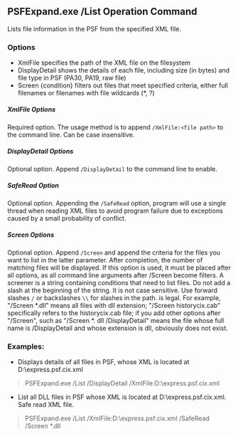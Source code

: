 ## PSFExpand.exe /List Operation Command
Lists file information in the PSF from the specified XML file.
### Options
- XmlFile specifies the path of the XML file on the filesystem
- DisplayDetail shows the details of each file, including size (in bytes) and file type in PSF (PA30, PA19, raw file)
- Screen {condition} filters out files that meet specified criteria, either full filenames or filenames with file wildcards (\*, ?)
##### XmlFile Options
Required option. The usage method is to append `/XmlFile:<file path>` to the command line. Can be case insensitive.
##### DisplayDetail Options
Optional option. Append `/DisplayDetail` to the command line to enable.
##### SafeRead Option
Optional option. Appending the `/SafeRead` option, program will use a single thread when reading XML files to avoid program failure due to exceptions caused by a small probability of conflict.
##### Screen Options
Optional option. Append `/Screen` and append the criteria for the files you want to list in the latter parameter. After completion, the number of matching files will be displayed. If this option is used, it must be placed after all options, as all command line arguments after /Screen become filters. A screener is a string containing conditions that need to list files. Do not add a slash at the beginning of the string. It is not case sensitive. Use forward slashes `/` or backslashes `\\` for slashes in the path. is legal. For example, "/Screen \*.dll" means all files with dll extension; "/Screen historycix.cab" specifically refers to the historycix.cab file; if you add other options after "/Screen", such as "/Screen \*. dll /DisplayDetail" means the file whose full name is /DisplayDetail and whose extension is dll, obviously does not exist.
### Examples:
- Displays details of all files in PSF, whose XML is located at D:\express.psf.cix.xml
>PSFExpand.exe /List /DisplayDetail /XmlFile:D:\express.psf.cix.xml

- List all DLL files in PSF whose XML is located at D:\express.psf.cix.xml. Safe read XML file.
>PSFExpand.exe /List /XmlFile:D:\express.psf.cix.xml /SafeRead /Screen \*.dll